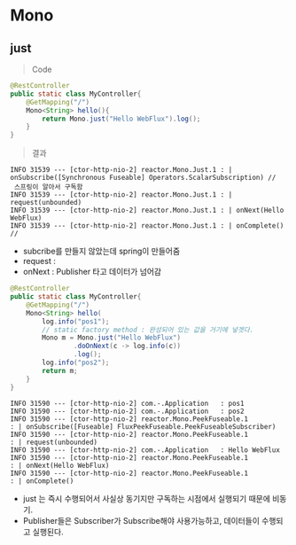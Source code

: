 # Mono

## just

> Code
> 

```java
@RestController
public static class MyController{
    @GetMapping("/")
    Mono<String> hello(){
        return Mono.just("Hello WebFlux").log();
    }
}
```

> 결과
> 

```
INFO 31539 --- [ctor-http-nio-2] reactor.Mono.Just.1 : | onSubscribe([Synchronous Fuseable] Operators.ScalarSubscription) //  스프링이 알아서 구독함
INFO 31539 --- [ctor-http-nio-2] reactor.Mono.Just.1 : | request(unbounded)
INFO 31539 --- [ctor-http-nio-2] reactor.Mono.Just.1 : | onNext(Hello WebFlux)
INFO 31539 --- [ctor-http-nio-2] reactor.Mono.Just.1 : | onComplete() // 
```

- subcribe를 만들지 않았는데 spring이 만들어줌
- request :
- onNext : Publisher 타고 데이터가 넘어감

```java
@RestController
public static class MyController{
    @GetMapping("/")
    Mono<String> hello(
        log.info("pos1");
        // static factory method : 완성되어 있는 값을 거기에 넣겟다.
        Mono m = Mono.just("Hello WebFlux")
                .doOnNext(c -> log.info(c))
                .log();
        log.info("pos2");
        return m;
    }
}
```

```
INFO 31590 --- [ctor-http-nio-2] com.-.Application   : pos1
INFO 31590 --- [ctor-http-nio-2] com.-.Application   : pos2
INFO 31590 --- [ctor-http-nio-2] reactor.Mono.PeekFuseable.1              : | onSubscribe([Fuseable] FluxPeekFuseable.PeekFuseableSubscriber)
INFO 31590 --- [ctor-http-nio-2] reactor.Mono.PeekFuseable.1              : | request(unbounded)
INFO 31590 --- [ctor-http-nio-2] com.-.Application   : Hello WebFlux
INFO 31590 --- [ctor-http-nio-2] reactor.Mono.PeekFuseable.1              : | onNext(Hello WebFlux)
INFO 31590 --- [ctor-http-nio-2] reactor.Mono.PeekFuseable.1              : | onComplete()
```

- just 는 즉시 수행되어서 사실상 동기지만 구독하는 시점에서 실행되기 때문에 비동기.
- Publisher들은 Subscriber가 Subscribe해야 사용가능하고, 데이터들이 수행되고 실행된다.
